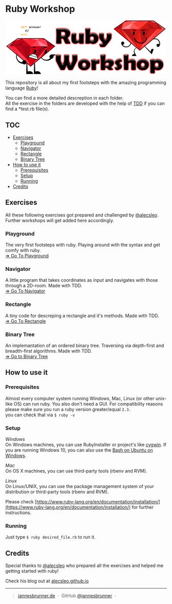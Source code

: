 # Ruby Workshop
<img src="https://github.com/jannesbrunner/ruby-workshop/blob/master/ruby_workshop_logo.png">

This repository is all about my first footsteps with the amazing programming language <a href="https://www.ruby-lang.org/en/">Ruby</a>!

You can find a more detailed descreption in each folder.<br>
All the exercise in the folders are developed with the help of 
[TDD](https://en.wikipedia.org/wiki/Test-driven_development) if you can find a *test.rb file(s). 



## TOC 
- [Exercises](#exercises)
    - [Playground](#playground)
    - [Navigator](#navigator)
    - [Rectangle](#rectangle)
    - [Binary Tree](#binary-tree)
- [How to use it](#how-to-use-it)
    - [Prerequisites](#prerequisites)
    - [Setup](#setup)
    - [Running](#running)
 - [Credits](#credits)

## Exercises
All these following exercises got prepared and
challenged by [@alecsleo](https://github.com/alecsleo). 
Further workshops will get added here accordingly. 

### Playground
The very first footsteps with ruby. Playing around with the syntax and 
get comfy with ruby. <br>
[=> Go To Playground](https://github.com/jannesbrunner/ruby-workshop/tree/master/0_playground)

### Navigator
A little program that takes coordinates as input and navigates with those through a
2D-room. Made with TDD. <br>
[=> Go To Navigator](https://github.com/jannesbrunner/ruby-workshop/tree/master/1_navigator)

### Rectangle 
A tiny code for descreping a rectangle and it's methods. Made with TDD. <br>
[=> Go To Rectangle](https://github.com/jannesbrunner/ruby-workshop/tree/master/2_rectangle)

### Binary Tree
An implemantation of an ordered binary tree. Traversing via depth-first and 
breadth-first algorithms. Made with TDD. <br>
[=> Go to Binary Tree](https://github.com/jannesbrunner/ruby-workshop/tree/master/3_binaryTree)

## How to use it

### Prerequisites

Almost every computer system running Windows, Mac, Linux (or other unix-like OS) can run
ruby. You also don't need a GUI. For compatibility reasons please make sure you run a ruby version
greater/equal `2.3.`
<br>
you can check that via
`$ ruby -v`

### Setup

*Windows* <br> 
On Windows machines, you can use RubyInstaller or project's like [cygwin](https://www.cygwin.com/).
If you are running Windows 10, you can also use the [Bash on Ubuntu on Windows](https://msdn.microsoft.com/de-de/commandline/wsl/about).

*Mac*<br>
On OS X machines, you can use third-party tools (rbenv and RVM).

*Linux*<br>
On Linux/UNIX, you can use the package management system of your distribution or third-party tools (rbenv and RVM).

Please check [https://www.ruby-lang.org/en/documentation/installation/](https://www.ruby-lang.org/en/documentation/installation/)
for further instructions.

### Running
Just type
`$ ruby desired_file.rb` 
to run it. 


## Credits
Special thanks to [@alecsleo](https://github.com/alecsleo) who prepared all
the exercises and helped me getting started with ruby!

Check his blog out at [alecsleo.github.io](http://alcesleo.github.io/)


---
> [jannesbrunner.de](https://www.jannesbrunner.de) &nbsp;&middot;&nbsp;
> GitHub [@jannesbrunner](https://github.com/jannesbrunner) &nbsp;&middot;&nbsp;

